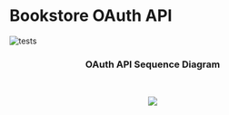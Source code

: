 # Bookstore OAuth API 
![tests](https://github.com/luizmoitinho/bookstore_oauth_api/actions/workflows/tests.yaml/badge.svg?branch=main)

<h3 align="center"> OAuth API Sequence Diagram </h3><br>
<p align="center">  
  <img src="https://user-images.githubusercontent.com/27688422/217331222-5b1eb11a-95c5-40cf-901d-603b39f3c13d.png"/>
</p>
